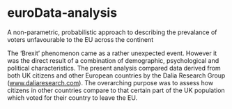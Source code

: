 # euroData-analysis
A non-parametric, probabilistic approach to describing the prevalance of voters unfavourable to the EU across the continent

The ‘Brexit’ phenomenon came as a rather unexpected event. However it was the direct result of a combination of demographic, 
psychological and political characteristics. The present analysis compared data derived from both UK citizens and other 
European countries by the Dalia Research Group (www.daliaresearch.com). The overarching purpose was to assess how citizens 
in other countries compare to that certain part of the UK population which voted for their country to leave the EU.

